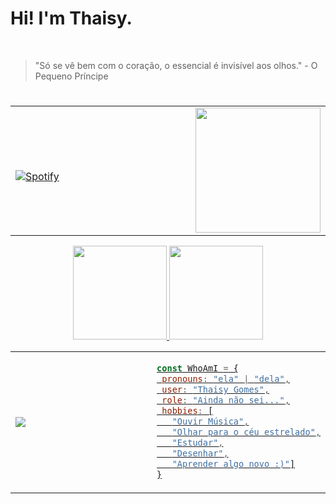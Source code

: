 <h1> Hi! I'm Thaisy. </h1>
<br>

> "Só se vê bem com o coração, o essencial é invisível aos olhos." - O Pequeno Príncipe

#

<!----- "PLAYER" ----->

<table width="100%" align="center"> 
  <tr>
  <td width="70%">

&nbsp; <br> [![Spotify](https://novatorem-thaisy-gomes.vercel.app/api/spotify)](https://open.spotify.com/user/Thaisy)

  </td>
    
<!----- "GIF" ----->
    
  <td width="50%">
    
    
<img src="https://c.tenor.com/jvgdPsTns_gAAAAC/bokuno-hero-academia-izuku.gif" width="200" height="200" align="right"/>

  </td>
  </table>
  
<!----- "STATS" ----->

<div align="center">
  
  <a href="https://github.com/Thaisy-Gomes">
  <img height="150em" src="https://github-readme-stats.vercel.app/api?username=Thaisy-Gomes&show_icons=true&theme=tokyonight&include_all_commits=true&count_private=true"/>
   
  <img height="150em" src="https://github-readme-stats.vercel.app/api/top-langs/?username=Thaisy-Gomes&layout=compact&langs_count=7&theme=tokyonight"/>
    
</div>

<!----- "ABOUT ME" ----->
    
<table align="center"> 
  <tr>
  <td width="50%">

<img src="https://im2.ezgif.com/tmp/ezgif-2-b673c6166ae4.gif" align="left"/>  
  
  <td>

```js
const WhoAmI = {
 pronouns: "ela" | "dela",
 user: "Thaisy Gomes",
 role: "Ainda não sei...",
 hobbies: [
   "Ouvir Música",
   "Olhar para o céu estrelado",
   "Estudar",
   "Desenhar",
   "Aprender algo novo :)"]
}
```    
  </td>
  </table>



<!-- About me

```js
const WhoAmI = {
 pronouns: "ela" | "dela",
 user: "Thaisy Gomes",
 role: "Ainda não sei...",
 hobbies: [
   "Ouvir Música",
   "Olhar para o céu estrelado",
   "Estudar",
   "Desenhar",
   "Aprender algo novo :)"]
}
```  
#.-->

    
<!--<div align="center">


<img src="https://c.tenor.com/7-TfUrtRZuIAAAAM/hanako-sigh.gif" align="left" />  

    
  [![Typing SVG](https://readme-typing-svg.herokuapp.com?color=%238373F7&lines=Hi!+I'm+Thaisy.)](https://git.io/typing-svg)
 
</div>-->

    
<!----- "ICONS" ----->

<!--<div style="display: inline_block" align="center"><br>
  <img align="center" alt="Thaisy-Js" height="30" width="40" src="https://raw.githubusercontent.com/devicons/devicon/master/icons/javascript/javascript-plain.svg">
  <img align="center" alt="Thaisy-HTML" height="30" width="40" src="https://raw.githubusercontent.com/devicons/devicon/master/icons/html5/html5-original.svg">
  <img align="center" alt="Thaisy-CSS" height="30" width="40" src="https://raw.githubusercontent.com/devicons/devicon/master/icons/css3/css3-original.svg">
  <img align="center" alt="Thaisy-Python" height="30" width="40" src="https://raw.githubusercontent.com/devicons/devicon/master/icons/python/python-original.svg">
</div>-->
 


    
<!----- "SNAKE ANIMATION" 

![Snake animation](https://github.com/Thaisy-Gomes/Thaisy-Gomes/blob/output/github-contribution-grid-snake.svg)

</div>-->




    
